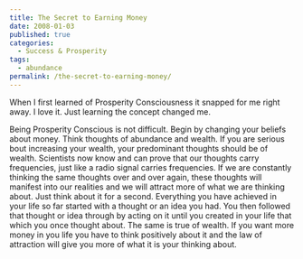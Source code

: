 ```yaml
---
title: The Secret to Earning Money
date: 2008-01-03
published: true
categories:
  - Success & Prosperity
tags:
  - abundance
permalink: /the-secret-to-earning-money/
---
```

When I first learned of Prosperity Consciousness it snapped for me right away. I love it. Just learning the concept changed me.

Being Prosperity Conscious is not difficult. Begin by changing your beliefs about money. Think thoughts of abundance and wealth. If you are serious bout increasing your wealth, your predominant thoughts should be of wealth. Scientists now know and can prove that our thoughts carry frequencies, just like a radio signal carries frequencies. If we are constantly thinking the same thoughts over and over again, these thoughts will manifest into our realities and we will attract more of what we are thinking about. Just think about it for a second. Everything you have achieved in your life so far started with a thought or an idea you had. You then followed that thought or idea through by acting on it until you created in your life that which you once thought about. The same is true of wealth. If you want more money in you life you have to think positively about it and the law of attraction will give you more of what it is your thinking about.
